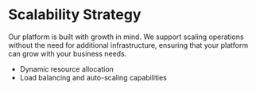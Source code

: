 # Scalability Strategy

Our platform is built with growth in mind. We support scaling operations without the need for additional infrastructure, ensuring that your platform can grow with your business needs.

- Dynamic resource allocation
- Load balancing and auto-scaling capabilities
